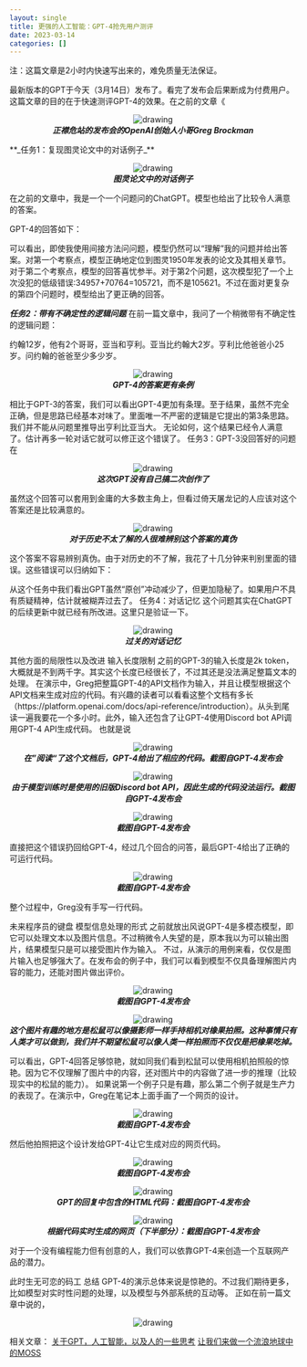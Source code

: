 ```yaml
---
layout: single
title: 更强的人工智能：GPT-4抢先用户测评
date: 2023-03-14
categories: []
---
```


注：这篇文章是2小时内快速写出来的，难免质量无法保证。

最新版本的GPT于今天（3月14日）发布了。看完了发布会后果断成为付费用户。
这篇文章的目的在于快速测评GPT-4的效果。在之前的文章《

<p align="center">
                          <img src="/assets/images/2023-03-14/1.png" alt="drawing"/>
                          <br/><em><strong>正襟危站的发布会的OpenAI创始人小哥Greg Brockman</strong></em>
                        </p>
**_任务1：复现图灵论文中的对话例子_**
<p align="center">
                          <img src="/assets/images/2023-03-14/2.png" alt="drawing"/>
                          <br/><em><strong>图灵论文中的对话例子</strong></em>
                        </p>
在之前的文章中，我是一个一个问题问的ChatGPT。模型也给出了比较令人满意的答案。


GPT-4的回答如下：



可以看出，即使我使用间接方法问问题，模型仍然可以“理解”我的问题并给出答案。对第一个考察点，模型正确地定位到图灵1950年发表的论文及其相关章节。对于第二个考察点，模型的回答喜忧参半。对于第2个问题，这次模型犯了一个上次没犯的低级错误:34957+70764=105721，而不是105621。不过在面对更复杂的第四个问题时，模型给出了更正确的回答。

**_任务2：带有不确定性的逻辑问题_**
在前一篇文章中，我问了一个稍微带有不确定性的逻辑问题：

约翰12岁，他有2个哥哥，亚当和亨利。亚当比约翰大2岁。亨利比他爸爸小25岁。问约翰的爸爸至少多少岁。

<p align="center">
                          <img src="/assets/images/2023-03-14/3.png" alt="drawing"/>
                          <br/><em><strong>GPT-4的答案更有条例</strong></em>
                        </p>
相比于GPT-3的答案，我们可以看出GPT-4更加有条理。至于结果，虽然不完全正确，但是思路已经基本对味了。里面唯一不严密的逻辑是它提出的第3条思路。我们并不能从问题里推导出亨利比亚当大。
无论如何，这个结果已经令人满意了。估计再多一轮对话它就可以修正这个错误了。
任务3：GPT-3没回答好的问题
在
<p align="center">
                          <img src="/assets/images/2023-03-14/4.png" alt="drawing"/>
                          <br/><em><strong>这次GPT没有自己搞二次创作了</strong></em>
                        </p>
虽然这个回答可以套用到金庸的大多数主角上，但看过倚天屠龙记的人应该对这个答案还是比较满意的。
<p align="center">
                          <img src="/assets/images/2023-03-14/5.png" alt="drawing"/>
                          <br/><em><strong>对于历史不太了解的人很难辨别这个答案的真伪</strong></em>
                        </p>
这个答案不容易辨别真伪。由于对历史的不了解，我花了十几分钟来判别里面的错误。这些错误可以归纳如下：



从这个任务中我们看出GPT虽然“原创”冲动减少了，但更加隐秘了。如果用户不具有质疑精神，估计就被糊弄过去了。
任务4：对话记忆
这个问题其实在ChatGPT的后续更新中就已经有所改进。这里只是验证一下。
<p align="center">
                          <img src="/assets/images/2023-03-14/6.png" alt="drawing"/>
                          <br/><em><strong>过关的对话记忆</strong></em>
                        </p>
其他方面的局限性以及改进
输入长度限制
之前的GPT-3的输入长度是2k token，大概就是不到两千字。其实这个长度已经很长了，不过其还是没法满足整篇文本的处理。
在演示中，Greg把整篇GPT-4的API文档作为输入，并且让模型根据这个API文档来生成对应的代码。有兴趣的读者可以看看这整个文档有多长（https://platform.openai.com/docs/api-reference/introduction）。从头到尾读一遍我要花一个多小时。此外，输入还包含了让GPT-4使用Discord bot API调用GPT-4 API生成代码。
也就是说
<p align="center">
                          <img src="/assets/images/2023-03-14/7.png" alt="drawing"/>
                          <br/><em><strong>在”阅读“了这个文档后，GPT-4给出了相应的代码。截图自GPT-4发布会</strong></em>
                        </p>
<p align="center">
                          <img src="/assets/images/2023-03-14/8.png" alt="drawing"/>
                          <br/><em><strong>由于模型训练时是使用的旧版Discord bot API，因此生成的代码没法运行。截图自GPT-4发布会</strong></em>
                        </p>
<p align="center">
                          <img src="/assets/images/2023-03-14/9.png" alt="drawing"/>
                          <br/><em><strong>截图自GPT-4发布会</strong></em>
                        </p>
直接把这个错误扔回给GPT-4，经过几个回合的问答，最后GPT-4给出了正确的可运行代码。
<p align="center">
                          <img src="/assets/images/2023-03-14/10.png" alt="drawing"/>
                          <br/><em><strong>截图自GPT-4发布会</strong></em>
                        </p>
整个过程中，Greg没有手写一行代码。

未来程序员的键盘
模型信息处理的形式
之前就放出风说GPT-4是多模态模型，即它可以处理文本以及图片信息。不过稍微令人失望的是，原本我以为可以输出图片，结果模型只是可以接受图片作为输入。
不过，从演示的用例来看，仅仅是图片输入也足够强大了。在发布会的例子中，我们可以看到模型不仅具备理解图片内容的能力，还能对图片做出评价。
<p align="center">
                          <img src="/assets/images/2023-03-14/11.png" alt="drawing"/>
                          <br/><em><strong>截图自GPT-4发布会</strong></em>
                        </p>
<p align="center">
                          <img src="/assets/images/2023-03-14/12.png" alt="drawing"/>
                          <br/><em><strong>这个图片有趣的地方是松鼠可以像摄影师一样手持相机对橡果拍照。这种事情只有人类才可以做到，我们并不期望松鼠可以像人类一样拍照而不仅仅是把橡果吃掉。</strong></em>
                        </p>
可以看出，GPT-4回答足够惊艳，就如同我们看到松鼠可以使用相机拍照般的惊艳。因为它不仅理解了图片中的内容，还对图片中的内容做了进一步的推理（比较现实中的松鼠的能力）。
如果说第一个例子只是有趣，那么第二个例子就是生产力的表现了。在演示中，Greg在笔记本上面手画了一个网页的设计。
<p align="center">
                          <img src="/assets/images/2023-03-14/13.png" alt="drawing"/>
                          <br/><em><strong>截图自GPT-4发布会</strong></em>
                        </p>
然后他拍照把这个设计发给GPT-4让它生成对应的网页代码。
<p align="center">
                          <img src="/assets/images/2023-03-14/14.png" alt="drawing"/>
                          <br/><em><strong>截图自GPT-4发布会</strong></em>
                        </p>
<p align="center">
                          <img src="/assets/images/2023-03-14/15.png" alt="drawing"/>
                          <br/><em><strong>GPT的回复中包含的HTML代码：截图自GPT-4发布会</strong></em>
                        </p>
<p align="center">
                          <img src="/assets/images/2023-03-14/16.png" alt="drawing"/>
                          <br/><em><strong>根据代码实时生成的网页（下半部分）：截图自GPT-4发布会</strong></em>
                        </p>
对于一个没有编程能力但有创意的人，我们可以依靠GPT-4来创造一个互联网产品的潜力。

此时生无可恋的码工
总结
GPT-4的演示总体来说是惊艳的。不过我们期待更多，比如模型对实时性问题的处理，以及模型与外部系统的互动等。
正如在前一篇文章中说的，

<p align="center">
                          <img src="/assets/images/2023-03-14/17.png" alt="drawing"/>
                          <br/><em><strong></strong></em>
                        </p>












相关文章：
[关于GPT，人工智能，以及人的一些思考](http://mp.weixin.qq.com/s?__biz=MzI4NzYzMTYyOQ==&mid=2247484243&idx=1&sn=335e1e8985de7632732d354e083dd704&chksm=ebcbf331dcbc7a27a265aec504c675e174bbce62b189f3f48e9e339f6f37f89e5ebadfa6508c&scene=21#wechat_redirect)
[让我们来做一个流浪地球中的MOSS](http://mp.weixin.qq.com/s?__biz=MzI4NzYzMTYyOQ==&mid=2247484269&idx=1&sn=1c6eb1468b715565ef9aed8e2ec50173&chksm=ebcbf30fdcbc7a196bd63d31aef5998de1b315f3b3a84716cfbacd7f08de4072ef74bf0dfb1b&scene=21#wechat_redirect)